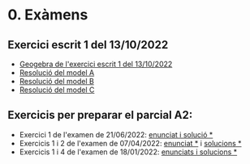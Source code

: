# 0. Exàmens

## Exercici escrit 1 del 13/10/2022

* [Geogebra de l'exercici escrit 1 del 13/10/2022](https://www.geogebra.org/classic/bzbj8dkd)
* [Resolució del model A](./1_exercici_escrit_1/model_a.jpg)
* [Resolució del model B](./1_exercici_escrit_1/model_b.jpg)
* [Resolució del model C](./1_exercici_escrit_1/model_c.jpg)

## Exercicis per preparar el parcial A2:

* Exercici 1 de l'examen de 21/06/2022: [enunciat i solució *](https://upcommons.upc.edu/bitstream/handle/2117/370602/FOMA_A3-A4-SoluciO.pdf)
* Exercicis 1 i 2 de l'examen de 07/04/2022: [enunciat *](https://upcommons.upc.edu/bitstream/handle/2117/366793/A2%20parcial%20FOMA.pdf) i [solucions *](https://upcommons.upc.edu/bitstream/handle/2117/366793/Solucio_A2.pdf)
* Exercicis 1 i 4 de l'examen de 18/01/2022: [enunciats i solucions *](https://upcommons.upc.edu/bitstream/handle/2117/361756/A3iA4ambsolucio.pdf)
